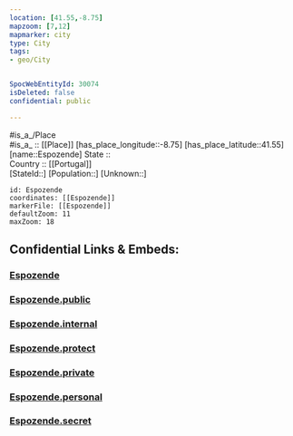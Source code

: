 ```yaml
---
location: [41.55,-8.75] 
mapzoom: [7,12] 
mapmarker: city 
type: City
tags:
- geo/City


SpocWebEntityId: 30074
isDeleted: false
confidential: public

---
```

#is_a_/Place  
#is_a_ :: [[Place]] 
[has_place_longitude::-8.75] 
[has_place_latitude::41.55] 
[name::Espozende] 
State ::  
Country :: [[Portugal]]  
[StateId::] 
[Population::] 
[Unknown::] 


```leaflet
id: Espozende
coordinates: [[Espozende]] 
markerFile: [[Espozende]] 
defaultZoom: 11 
maxZoom: 18
```


## Confidential Links & Embeds: 

### [Espozende](/_Standards/Earth/Continent/Europe/Europe~South/Portugal/Districts~Portugal/Braga/City/Espozende.md) 

### [Espozende.public](/_public/Earth/Continent/Europe/Europe~South/Portugal/Districts~Portugal/Braga/City/Espozende.public.md) 

### [Espozende.internal](/_internal/Earth/Continent/Europe/Europe~South/Portugal/Districts~Portugal/Braga/City/Espozende.internal.md) 

### [Espozende.protect](/_protect/Earth/Continent/Europe/Europe~South/Portugal/Districts~Portugal/Braga/City/Espozende.protect.md) 

### [Espozende.private](/_private/Earth/Continent/Europe/Europe~South/Portugal/Districts~Portugal/Braga/City/Espozende.private.md) 

### [Espozende.personal](/_personal/Earth/Continent/Europe/Europe~South/Portugal/Districts~Portugal/Braga/City/Espozende.personal.md) 

### [Espozende.secret](/_secret/Earth/Continent/Europe/Europe~South/Portugal/Districts~Portugal/Braga/City/Espozende.secret.md)

